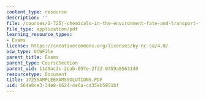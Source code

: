 ```yaml
---
content_type: resource
description: ''
file: /courses/1-725j-chemicals-in-the-environment-fate-and-transport-fall-2004/564a0ce334e866244e6acd35eb5951bf_1725SAMPLEEXAMSSOLUTIONS.PDF
file_type: application/pdf
learning_resource_types:
- Exams
license: https://creativecommons.org/licenses/by-nc-sa/4.0/
ocw_type: OCWFile
parent_title: Exams
parent_type: CourseSection
parent_uid: 11d9ac3c-2eab-097e-2f32-0359a8563140
resourcetype: Document
title: 1725SAMPLEEXAMSSOLUTIONS.PDF
uid: 564a0ce3-34e8-6624-4e6a-cd35eb5951bf
---
```

